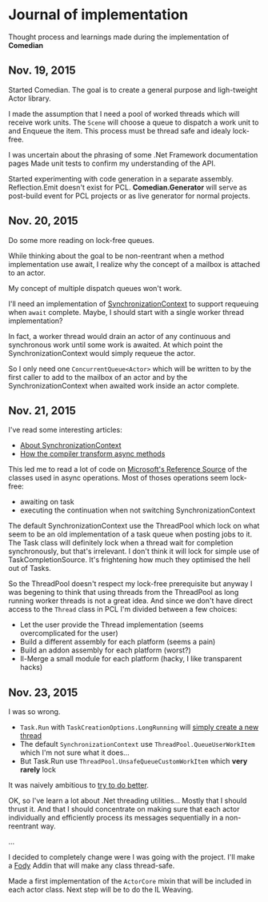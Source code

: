 # Journal of implementation

Thought process and learnings made during the implementation of **Comedian**

## Nov. 19, 2015

Started Comedian. The goal is to create a general purpose and ligh-tweight Actor library.

I made the assumption that I need a pool of worked threads which will receive work units.
The `Scene` will choose a queue to dispatch a work unit to and Enqueue the item.
This process must be thread safe and idealy lock-free.

I was uncertain about the phrasing of some .Net Framework documentation pages
Made unit tests to confirm my understanding of the API.

Started experimenting with code generation in a separate assembly.
Reflection.Emit doesn't exist for PCL.
**Comedian.Generator** will serve as post-build event for PCL projects or as live generator for normal projects.

## Nov. 20, 2015

Do some more reading on lock-free queues.

While thinking about the goal to be non-reentrant when a method implementation use await,
I realize why the concept of a mailbox is attached to an actor.

My concept of multiple dispatch queues won't work.

I'll need an implementation of [SynchronizationContext](https://msdn.microsoft.com/en-us/library/system.threading.synchronizationcontext%28v=vs.110%29.aspx) to support requeuing when `await` complete.
Maybe, I should start with a single worker thread implementation?

In fact, a worker thread would drain an actor of any continuous and synchronous work
until some work is awaited. At which point the SynchronizationContext would simply requeue the actor.

So I only need one `ConcurrentQueue<Actor>` which will be written to by the first caller to add to the mailbox of an actor
and by the SynchronizationContext when awaited work inside an actor complete.


## Nov. 21, 2015

I've read some interesting articles:

- [About SynchronizationContext](http://blogs.msdn.com/b/pfxteam/archive/2012/06/15/executioncontext-vs-synchronizationcontext.aspx)
- [How the compiler transform async methods](https://weblogs.asp.net/dixin/understanding-c-sharp-async-await-1-compilation)

This led me to read a lot of code on [Microsoft's Reference Source](http://referencesource.microsoft.com/)
of the classes used in async operations. Most of thoses operations seem lock-free:

- awaiting on task
- executing the continuation when not switching SynchronizationContext

The default SynchronizationContext use the ThreadPool which lock
on what seem to be an old implementation of a task queue when posting jobs to it.
The Task class will definitely lock when a thread wait for completion synchronously,
but that's irrelevant. I don't think it will lock for simple use of TaskCompletionSource.
It's frightening how much they optimised the hell out of Tasks.

So the ThreadPool doesn't respect my lock-free prerequisite but anyway I was begening to think
that using threads from the ThreadPool as long running worker threads is not a great idea.
And since we don't have direct access to the `Thread` class in PCL
I'm divided between a few choices:

- Let the user provide the Thread implementation (seems overcomplicated for the user)
- Build a different assembly for each platform (seems a pain)
- Build an addon assembly for each platform (worst?)
- Il-Merge a small module for each platform (hacky, I like transparent hacks)


## Nov. 23, 2015

I was so wrong.

- `Task.Run` with `TaskCreationOptions.LongRunning` will
 [simply create a new thread](http://referencesource.microsoft.com/#mscorlib/system/threading/Tasks/ThreadPoolTaskScheduler.cs,33cd274e06874569,references)
- The default `SynchronizationContext` use `ThreadPool.QueueUserWorkItem` which I'm not sure what it does…
- But Task.Run use `ThreadPool.UnsafeQueueCustomWorkItem` which **very rarely** lock

It was naively ambitious to [try to do better](http://blogs.msdn.com/b/ericeil/archive/2009/04/23/clr-4-0-threadpool-improvements-part-1.aspx).


OK, so I've learn a lot about .Net threading utilities… Mostly that I should thrust it.
And that I should concentrate on making sure that each actor individually
and efficiently process its messages sequentially in a non-reentrant way.

…

I decided to completely change were I was going with the project.
I'll make a [Fody](https://github.com/Fody/Fody) Addin that will make any class thread-safe.


Made a first implementation of the `ActorCore` mixin that will be included in each actor class.
Next step will be to do the IL Weaving.
